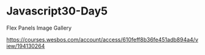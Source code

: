 # Javascript30-Day5
Flex Panels Image Gallery

https://courses.wesbos.com/account/access/610feff8b36fe451adb894a4/view/194130264